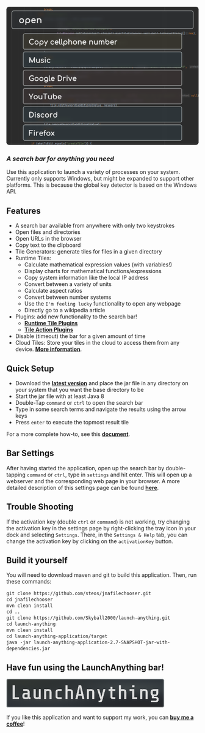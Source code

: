 ![Example search results](doc/img/barExample.png)

### _A search bar for anything you need_

Use this application to launch a variety of processes on your system.  
Currently only supports Windows, but might be expanded to support other platforms. This is because the global key
detector is based on the Windows API.

## Features

- A search bar available from anywhere with only two keystrokes
- Open files and directories
- Open URLs in the browser
- Copy text to the clipboard
- Tile Generators: generate tiles for files in a given directory
- Runtime Tiles:
    - Calculate mathematical expression values (with variables!)
    - Display charts for mathematical functions/expressions
    - Copy system information like the local IP address
    - Convert between a variety of units
    - Calculate aspect ratios
    - Convert between number systems
    - Use the `I'm feeling lucky` functionality to open any webpage
    - Directly go to a wikipedia article
- Plugins: add new functionality to the search bar!
  - **[Runtime Tile Plugins](doc/runtime-tile-plugins.md)**
  - **[Tile Action Plugins](doc/tile-action-plugins.md)**
- Disable (timeout) the bar for a given amount of time
- Cloud Tiles: Store your tiles in the cloud to access them from any device. **[More information](doc/cloud-tiles.md)**.

## Quick Setup

- Download the **[latest version](https://github.com/Skyball2000/launch-anything/releases)** and place the jar file in
  any directory on your system that you want the base directory to be
- Start the jar file with at least Java 8
- Double-Tap `command` or `ctrl` to open the search bar
- Type in some search terms and navigate the results using the arrow keys
- Press `enter` to execute the topmost result tile

For a more complete how-to, see this **[document](doc/how-to.md)**.

## Bar Settings

After having started the application, open up the search bar by double-tapping `command` or `ctrl`, type in `settings`
and hit enter. This will open up a webserver and the corresponding web page in your browser. A more detailed description
of this settings page can be found **[here](doc/how-to.md)**.

## Trouble Shooting

If the activation key (double `ctrl` or `command`) is not working, try changing the activation key in the settings page
by right-clicking the tray icon in your dock and selecting `Settings`. There, in the `Settings & Help` tab, you can
change the activation key by clicking on the `activationKey` button.

## Build it yourself

You will need to download maven and git to build this application. Then, run these commands:

```shell
git clone https://github.com/steos/jnafilechooser.git
cd jnafilechooser
mvn clean install
cd ..
git clone https://github.com/Skyball2000/launch-anything.git
cd launch-anything
mvn clean install
cd launch-anything-application/target
java -jar launch-anything-application-2.7-SNAPSHOT-jar-with-dependencies.jar
```

## Have fun using the LaunchAnything bar!

![LaunchAnything](doc/img/LaunchAnythingLogoDefSmall.png)

If you like this application and want to support my work, you can
**[buy me a coffee](https://www.paypal.com/paypalme/yanwittmann)**!
